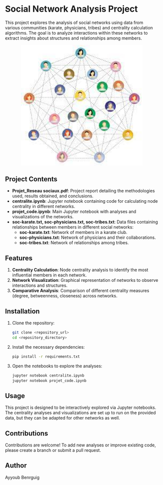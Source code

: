 
# Social Network Analysis Project

This project explores the analysis of social networks using data from various communities (karate, physicians, tribes) and centrality calculation algorithms. The goal is to analyze interactions within these networks to extract insights about structures and relationships among members.
<p align="center">
  <img src="graphe.jpg" alt="Réseaux sociaux" width="400"/>
</p>

## Project Contents

- **Projet_Reseau sociaux.pdf**: Project report detailing the methodologies used, results obtained, and conclusions.
- **centralite.ipynb**: Jupyter notebook containing code for calculating node centrality in different networks.
- **projet_code.ipynb**: Main Jupyter notebook with analyses and visualizations of the networks.
- **soc-karate.txt, soc-physicians.txt, soc-tribes.txt**: Data files containing relationships between members in different social networks:
  - **soc-karate.txt**: Network of members in a karate club.
  - **soc-physicians.txt**: Network of physicians and their collaborations.
  - **soc-tribes.txt**: Network of relationships among tribes.

## Features

1. **Centrality Calculation**: Node centrality analysis to identify the most influential members in each network.
2. **Network Visualization**: Graphical representation of networks to observe interactions and structures.
3. **Comparative Analysis**: Comparison of different centrality measures (degree, betweenness, closeness) across networks.

## Installation

1. Clone the repository:
   ```bash
   git clone <repository_url>
   cd <repository_directory>
   ```

2. Install the necessary dependencies:
   ```bash
   pip install -r requirements.txt
   ```

3. Open the notebooks to explore the analyses:
   ```bash
   jupyter notebook centralite.ipynb
   jupyter notebook projet_code.ipynb
   ```

## Usage

This project is designed to be interactively explored via Jupyter notebooks. The centrality analyses and visualizations are set up to run on the provided data, but they can be adapted for other networks as well.

## Contributions

Contributions are welcome! To add new analyses or improve existing code, please create a branch or submit a pull request.

## Author

Ayyoub Benrguig
